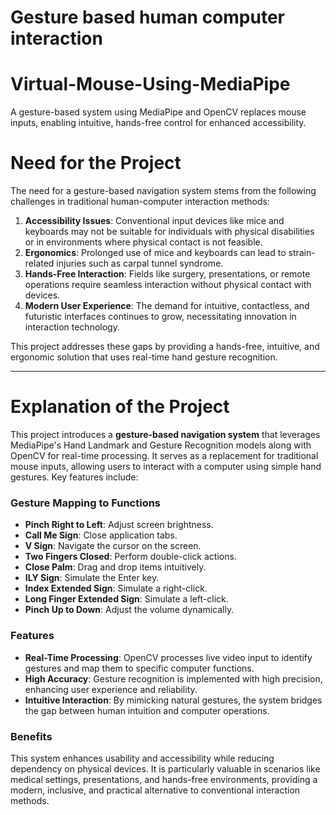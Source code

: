 # Gesture based human computer interaction
# Virtual-Mouse-Using-MediaPipe

A gesture-based system using MediaPipe and OpenCV replaces mouse inputs, enabling intuitive, hands-free control for enhanced accessibility.  

# Need for the Project

The need for a gesture-based navigation system stems from the following challenges in traditional human-computer interaction methods:

1. **Accessibility Issues**: Conventional input devices like mice and keyboards may not be suitable for individuals with physical disabilities or in environments where physical contact is not feasible.
2. **Ergonomics**: Prolonged use of mice and keyboards can lead to strain-related injuries such as carpal tunnel syndrome.
3. **Hands-Free Interaction**: Fields like surgery, presentations, or remote operations require seamless interaction without physical contact with devices.
4. **Modern User Experience**: The demand for intuitive, contactless, and futuristic interfaces continues to grow, necessitating innovation in interaction technology.

This project addresses these gaps by providing a hands-free, intuitive, and ergonomic solution that uses real-time hand gesture recognition.

---

# Explanation of the Project

This project introduces a **gesture-based navigation system** that leverages MediaPipe's Hand Landmark and Gesture Recognition models along with OpenCV for real-time processing. It serves as a replacement for traditional mouse inputs, allowing users to interact with a computer using simple hand gestures. Key features include:

### Gesture Mapping to Functions
- **Pinch Right to Left**: Adjust screen brightness.
- **Call Me Sign**: Close application tabs.
- **V Sign**: Navigate the cursor on the screen.
- **Two Fingers Closed**: Perform double-click actions.
- **Close Palm**: Drag and drop items intuitively.
- **ILY Sign**: Simulate the Enter key.
- **Index Extended Sign**: Simulate a right-click.
- **Long Finger Extended Sign**: Simulate a left-click.
- **Pinch Up to Down**: Adjust the volume dynamically.

### Features
- **Real-Time Processing**: OpenCV processes live video input to identify gestures and map them to specific computer functions.
- **High Accuracy**: Gesture recognition is implemented with high precision, enhancing user experience and reliability.
- **Intuitive Interaction**: By mimicking natural gestures, the system bridges the gap between human intuition and computer operations.

### Benefits
This system enhances usability and accessibility while reducing dependency on physical devices. It is particularly valuable in scenarios like medical settings, presentations, and hands-free environments, providing a modern, inclusive, and practical alternative to conventional interaction methods.
